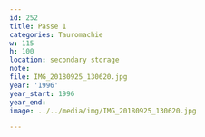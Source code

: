 ```yaml
---
id: 252
title: Passe 1
categories: Tauromachie
w: 115
h: 100
location: secondary storage
note:
file: IMG_20180925_130620.jpg
year: '1996'
year_start: 1996
year_end:
image: ../../media/img/IMG_20180925_130620.jpg

---
```

